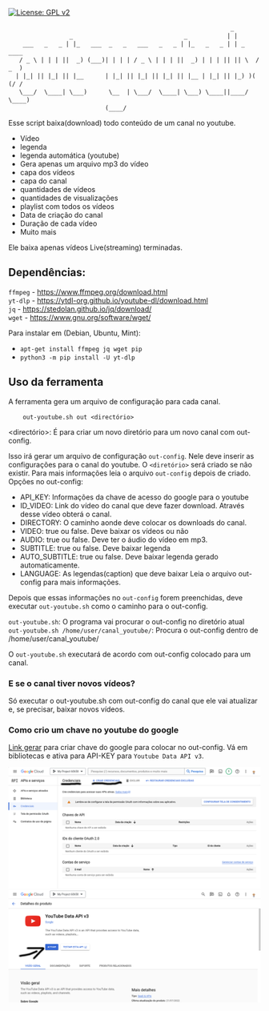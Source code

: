 
[![License: GPL v2](https://img.shields.io/badge/License-GPL%20v2-blue.svg)](https://www.gnu.org/licenses/old-licenses/gpl-2.0.en.html)


```
                                                              _            
                 _                               _           | |           
    ___   _   _ | |_   ___  _   _   ___   _   _ | |_   _   _ | | _    ____ 
   / _ \ | | | ||  _) (___)| | | | / _ \ | | | ||  _) | | | || || \  / _  )
  | |_| || |_| || |__      | |_| || |_| || |_| || |__ | |_| || |_) )( (/ / 
   \___/  \____| \___)      \__  | \___/  \____| \___) \____||____/  \____)
                           (____/                                          

```

Esse script baixa(download) todo conteúdo de um canal no youtube.
- Vídeo
- legenda
- legenda automática (youtube)
- Gera apenas um arquivo mp3 do vídeo
- capa dos vídeos
- capa do canal
- quantidades de vídeos
- quantidades de visualizações
- playlist com todos os vídeos
- Data de criação do canal
- Duração de cada vídeo
- Muito mais

Ele baixa apenas vídeos Live(streaming) terminadas.


## Dependências:
`ffmpeg` - https://www.ffmpeg.org/download.html <br />
`yt-dlp` - https://ytdl-org.github.io/youtube-dl/download.html <br />
`jq` - https://stedolan.github.io/jq/download/ <br />
`wget` - https://www.gnu.org/software/wget/ <br />

Para instalar em (Debian, Ubuntu, Mint):
- `apt-get install ffmpeg jq wget pip`
- `python3 -m pip install -U yt-dlp`


## Uso da ferramenta
A ferramenta gera um arquivo de configuração para cada canal. 

```
    out-youtube.sh out <directório>
```
<directório>: É para criar um novo diretório para um novo canal com out-config. 

Isso irá gerar um arquivo de configuração `out-config`. Nele deve inserir as configurações para o canal do youtube. O `<diretório>` será criado se não existir. Para mais informações leia o arquivo `out-config` depois de criado.
Opções no out-config:
- API_KEY: Informações da chave de acesso do google para o youtube
- ID_VIDEO: Link do vídeo do canal que deve fazer download. Através desse vídeo obterá o canal.
- DIRECTORY: O caminho aonde deve colocar os downloads do canal.
- VIDEO: true ou false. Deve baixar os vídeos ou não
- AUDIO: true ou false. Deve ter o áudio do vídeo em mp3.
- SUBTITLE: true ou false. Deve baixar legenda
- AUTO_SUBTITLE: true ou false. Deve baixar legenda gerado automaticamente.
- LANGUAGE: As legendas(caption) que deve baixar 
Leia o arquivo out-config para mais informações.

Depois que essas informações no `out-config` forem preenchidas, deve executar `out-youtube.sh` como o caminho para o out-config.

`out-youtube.sh`: O programa vai procurar o out-config no diretório atual\
`out-youtube.sh /home/user/canal_youtube/`: Procura o out-config dentro de /home/user/canal_youtube/

O `out-youtube.sh` executará de acordo com out-config colocado para um canal.

### E se o canal tiver novos vídeos?
Só executar o out-youtube.sh com out-config do canal que ele vai atualizar e, se precisar, baixar novos vídeos.

### Como crio um chave no youtube do google
[Link gerar](https://console.cloud.google.com/apis/credentials) para criar chave do google para colocar no out-config. Vá em bibliotecas e ativa para API-KEY para `Youtube Data API v3`. 

![Criar credenciais youtube](img/credenciais.png)
![Ativar a credencial para youtube](img/youtube.png)


